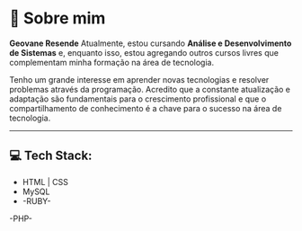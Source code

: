 # 💫 Sobre mim

**Geovane Resende** Atualmente, estou cursando **Análise e Desenvolvimento de Sistemas** e, enquanto isso, estou agregando outros cursos livres que complementam minha formação na área de tecnologia.

Tenho um grande interesse em aprender novas tecnologias e resolver problemas através da programação. Acredito que a constante atualização e adaptação são fundamentais para o crescimento profissional e que o compartilhamento de conhecimento é a chave para o sucesso na área de tecnologia.

---

## 💻 Tech Stack:
- HTML | CSS
- MySQL
- 
  -RUBY-

-PHP-
